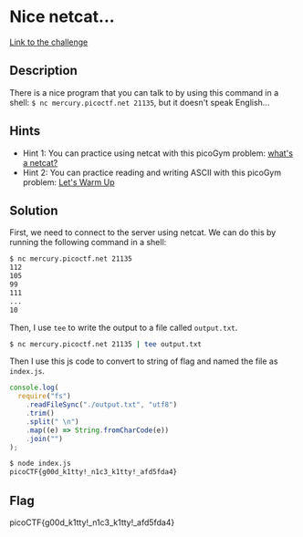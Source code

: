 # Nice netcat...

[Link to the challenge](https://play.picoctf.org/practice/challenge/156)

## Description

There is a nice program that you can talk to by using this command in a shell: `$ nc mercury.picoctf.net 21135`, but it doesn't speak English...

## Hints

- Hint 1: You can practice using netcat with this picoGym problem: [what's a netcat?](https://play.picoctf.org/practice/challenge/34)
- Hint 2: You can practice reading and writing ASCII with this picoGym problem: [Let's Warm Up](https://play.picoctf.org/practice/challenge/22)

## Solution

First, we need to connect to the server using netcat. We can do this by running the following command in a shell:

```bash
$ nc mercury.picoctf.net 21135
112
105
99
111
...
10
```

Then, I use `tee` to write the output to a file called `output.txt`.

```bash
$ nc mercury.picoctf.net 21135 | tee output.txt
```

Then I use this js code to convert to string of flag and named the file as `index.js`.

```javascript
console.log(
  require("fs")
    .readFileSync("./output.txt", "utf8")
    .trim()
    .split(" \n")
    .map((e) => String.fromCharCode(e))
    .join("")
);
```

```bash
$ node index.js
picoCTF{g00d_k1tty!_n1c3_k1tty!_afd5fda4}
```

## Flag

picoCTF{g00d_k1tty!\_n1c3_k1tty!\_afd5fda4}
